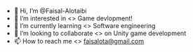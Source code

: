 - 👋 Hi, I’m @Faisal-Alotaibi
- 👀 I’m interested in <> Game devlopment!
- 🌱 I’m currently learning <> Software engineering
- 💞️ I’m looking to collaborate <> on Unity game development
- 📫 How to reach me <> faisalota@gmail.com

<!---
Faisal-Alotaibi/Faisal-Alotaibi is a ✨ special ✨ repository because its `README.md` (this file) appears on your GitHub profile.
You can click the Preview link to take a look at your changes.
--->

